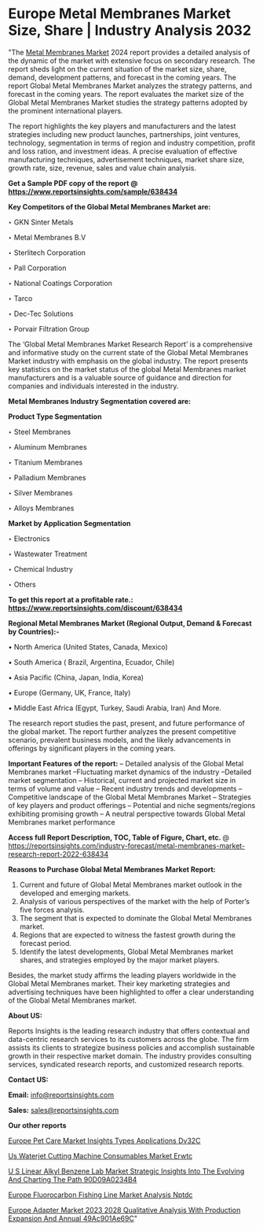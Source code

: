 # Europe Metal Membranes Market Size, Share | Industry Analysis 2032

"The <a href=https://www.reportsinsights.com/sample/638434>Metal Membranes Market</a> 2024 report provides a detailed analysis of the dynamic of the market with extensive focus on secondary research. The report sheds light on the current situation of the market size, share, demand, development patterns, and forecast in the coming years. The report Global Metal Membranes Market analyzes the strategy patterns, and forecast in the coming years. The report evaluates the market size of the Global Metal Membranes Market studies the strategy patterns adopted by the prominent international players.

The report highlights the key players and manufacturers and the latest strategies including new product launches, partnerships, joint ventures, technology, segmentation in terms of region and industry competition, profit and loss ration, and investment ideas. A precise evaluation of effective manufacturing techniques, advertisement techniques, market share size, growth rate, size, revenue, sales and value chain analysis.

<strong>Get a Sample PDF copy of the report @ <a href=https://www.reportsinsights.com/sample/638434 style=color:#0000ff;>https://www.reportsinsights.com/sample/638434</a></strong>

<strong>Key Competitors of the Global Metal Membranes Market are:</strong>

‣ GKN Sinter Metals

‣ Metal Membranes B.V

‣ Sterlitech Corporation

‣ Pall Corporation

‣ National Coatings Corporation

‣ Tarco

‣ Dec-Tec Solutions

‣ Porvair Filtration Group

The ‘Global Metal Membranes Market Research Report’ is a comprehensive and informative study on the current state of the Global Metal Membranes Market industry with emphasis on the global industry. The report presents key statistics on the market status of the global Metal Membranes market manufacturers and is a valuable source of guidance and direction for companies and individuals interested in the industry.

<strong>Metal Membranes Industry Segmentation covered are:</strong>

<strong>Product Type Segmentation</strong>

‣    Steel Membranes

‣ Aluminum Membranes

‣ Titanium Membranes

‣ Palladium Membranes

‣ Silver Membranes

‣ Alloys Membranes

<strong>Market by Application Segmentation</strong>

‣   Electronics

‣ Wastewater Treatment

‣ Chemical Industry

‣ Others

<strong>To get this report at a profitable rate.: <a href=https://www.reportsinsights.com/discount/638434 style=color:#0000ff;>https://www.reportsinsights.com/discount/638434</a></strong>

<strong>Regional Metal Membranes Market (Regional Output, Demand &amp; Forecast by Countries):-</strong>

• North America (United States, Canada, Mexico)

• South America ( Brazil, Argentina, Ecuador, Chile)

• Asia Pacific (China, Japan, India, Korea)

• Europe (Germany, UK, France, Italy)

• Middle East Africa (Egypt, Turkey, Saudi Arabia, Iran) And More.

The research report studies the past, present, and future performance of the global market. The report further analyzes the present competitive scenario, prevalent business models, and the likely advancements in offerings by significant players in the coming years.

<strong>Important Features of the report:</strong>
– Detailed analysis of the Global Metal Membranes market
–Fluctuating market dynamics of the industry
–Detailed market segmentation
– Historical, current and projected market size in terms of volume and value
– Recent industry trends and developments
– Competitive landscape of the Global Metal Membranes Market
– Strategies of key players and product offerings
– Potential and niche segments/regions exhibiting promising growth
– A neutral perspective towards Global Metal Membranes market performance

<strong>Access full Report Description, TOC, Table of Figure, Chart, etc. </strong>@   <a href=https://reportsinsights.com/industry-forecast/metal-membranes-market-research-report-2022-638434 style=color:#0000ff;>https://reportsinsights.com/industry-forecast/metal-membranes-market-research-report-2022-638434</a>

<strong>Reasons to Purchase Global Metal Membranes Market Report:</strong>
1. Current and future of Global Metal Membranes market outlook in the developed and emerging markets.
2. Analysis of various perspectives of the market with the help of Porter’s five forces analysis.
3. The segment that is expected to dominate the Global Metal Membranes market.
4. Regions that are expected to witness the fastest growth during the forecast period.
5. Identify the latest developments, Global Metal Membranes market shares, and strategies employed by the major market players.

Besides, the market study affirms the leading players worldwide in the Global Metal Membranes market. Their key marketing strategies and advertising techniques have been highlighted to offer a clear understanding of the Global Metal Membranes market.

<strong><strong>About US</strong>:</strong>

Reports Insights is the leading research industry that offers contextual and data-centric research services to its customers across the globe. The firm assists its clients to strategize business policies and accomplish sustainable growth in their respective market domain. The industry provides consulting services, syndicated research reports, and customized research reports.

<strong>Contact US:</strong>

<p class=><b>Email:</b> <a href=mailto:info@reportsinsights.com>info@reportsinsights.com</a></p>
<p class=><b>Sales:</b> <a href=mailto:sales@reportsinsights.com>sales@reportsinsights.com</a></p>

<strong>Our other reports</strong>

<a href=https://www.linkedin.com/pulse/europe-pet-care-market-insights-types-applications-dv32c/>Europe Pet Care Market Insights Types Applications Dv32C</a>

<a href=https://www.linkedin.com/pulse/us-waterjet-cutting-machine-consumables-market-erwtc/>Us Waterjet Cutting Machine Consumables Market Erwtc</a>

<a href=https://medium.com/@akitotamura255/u-s-linear-alkyl-benzene-lab-market-strategic-insights-into-the-evolving-and-charting-the-path-90d09a0234b4>U S Linear Alkyl Benzene Lab Market Strategic Insights Into The Evolving And Charting The Path 90D09A0234B4</a>

<a href=https://www.linkedin.com/pulse/europe-fluorocarbon-fishing-line-market-analysis-nptdc/>Europe Fluorocarbon Fishing Line Market Analysis Nptdc</a>

<a href=https://medium.com/@singhaakesh50/europe-adapter-market-2023-2028-qualitative-analysis-with-production-expansion-and-annual-49ac901ae69c>Europe Adapter Market 2023 2028 Qualitative Analysis With Production Expansion And Annual 49Ac901Ae69C</a>"
